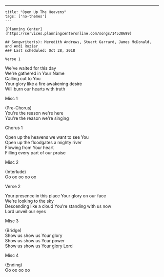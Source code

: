 ---
    title: "Open Up The Heavens"
    tags: ['no-themes']
    ---

    [Planning Center](https://services.planningcenteronline.com/songs/14538699)

    ## Songwriter(s): Meredith Andrews, Stuart Garrard, James McDonald, and Andi Rozier
    ### Last scheduled: Oct 28, 2018          

    Verse 1  
  
We've waited for this day  
We're gathered in Your Name  
Calling out to You  
Your glory like a fire awakening desire  
Will burn our hearts with truth  
  
Misc 1  
  
(Pre-Chorus)  
You're the reason we're here  
You're the reason we're singing  
  
Chorus 1  
  
Open up the heavens we want to see You  
Open up the floodgates a mighty river  
Flowing from Your heart  
Filling every part of our praise  
  
Misc 2  
  
(Interlude)  
Oo oo oo oo oo  
  
Verse 2  
  
Your presence in this place Your glory on our face  
We're looking to the sky  
Descending like a cloud You're standing with us now  
Lord unveil our eyes  
  
Misc 3  
  
(Bridge)  
Show us show us Your glory  
Show us show us Your power  
Show us show us Your glory Lord  
  
Misc 4  
  
(Ending)  
Oo oo oo oo
    